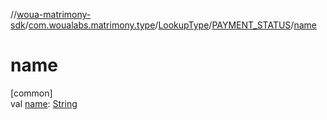 //[woua-matrimony-sdk](../../../../index.md)/[com.woualabs.matrimony.type](../../index.md)/[LookupType](../index.md)/[PAYMENT_STATUS](index.md)/[name](name.md)

# name

[common]\
val [name](name.md): [String](https://kotlinlang.org/api/latest/jvm/stdlib/kotlin/-string/index.html)

